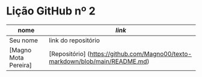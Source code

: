 # Lição GitHub nº 2

nome | _link_
---- | -----
Seu nome | link do repositório
[Magno Mota Pereira] |[Repositório] (https://github.com/Magno00/texto-markdown/blob/main/README.md)
